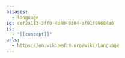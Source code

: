 ```yaml
---
aliases:
  - language
id: cef2a113-3ff0-4d40-9304-af91f99684e6
is:
  - "[[concept]]"
urls:
  - https://en.wikipedia.org/wiki/Language
---
```


